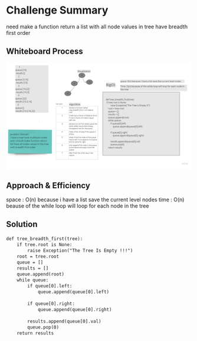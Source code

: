 # Challenge Summary
<!-- Description of the challenge -->
need make a function return a list with all node values in tree have breadth first order

## Whiteboard Process
<!-- Embedded whiteboard image -->
![breadth_first](../images/breadth_first_search.jpg)

## Approach & Efficiency
<!-- What approach did you take? Why? What is the Big O space/time for this approach? -->
space : O(n) because i have a list save the current level nodes
time : O(n) beause of the  while loop will loop for each node in the tree

## Solution
<!-- Show how to run your code, and examples of it in action -->
```
def tree_breadth_first(tree):
    if tree.root is None:
        raise Exception("The Tree Is Empty !!!")
    root = tree.root
    queue = []
    results = []
    queue.append(root)
    while queue:
        if queue[0].left:
            queue.append(queue[0].left)

        if queue[0].right:
            queue.append(queue[0].right)

        results.append(queue[0].val)
        queue.pop(0)
    return results

```